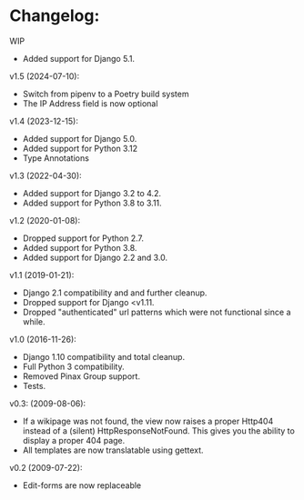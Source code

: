 # Changelog:

WIP

- Added support for Django 5.1.

v1.5 (2024-07-10):

- Switch from pipenv to a Poetry build system
- The IP Address field is now optional

v1.4 (2023-12-15):

- Added support for Django 5.0.
- Added support for Python 3.12
- Type Annotations

v1.3 (2022-04-30):

- Added support for Django 3.2 to 4.2.
- Added support for Python 3.8 to 3.11.

v1.2 (2020-01-08):

- Dropped support for Python 2.7.
- Added support for Python 3.8.
- Added support for Django 2.2 and 3.0.

v1.1 (2019-01-21):

- Django 2.1 compatibility and and further cleanup.
- Dropped support for Django <v1.11.
- Dropped "authenticated" url patterns which were not functional since a while.

v1.0 (2016-11-26):

- Django 1.10 compatibility and total cleanup.
- Full Python 3 compatibility.
- Removed Pinax Group support.
- Tests.

v0.3: (2009-08-06):

- If a wikipage was not found, the view now raises a proper Http404 instead of
  a (silent) HttpResponseNotFound. This gives you the ability to display a
  proper 404 page.
- All templates are now translatable using gettext.

v0.2 (2009-07-22):

- Edit-forms are now replaceable
